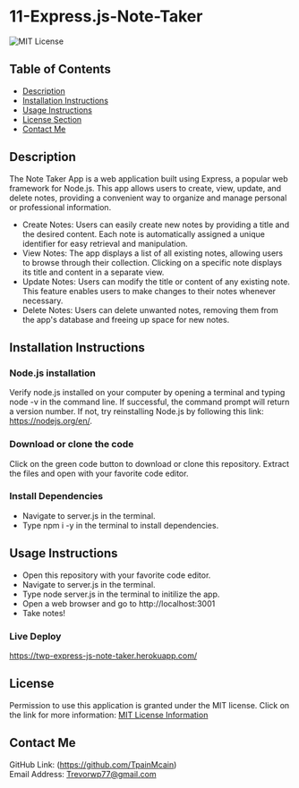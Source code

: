 # 11-Express.js-Note-Taker
![MIT License](https://img.shields.io/badge/license-MIT-important)

## Table of Contents
  - [Description](#description)
  - [Installation Instructions](#installation-instructions)
  - [Usage Instructions](#usage-instructions)
  - [License Section](#license)
  - [Contact Me](#contact-me)
  
## Description
The Note Taker App is a web application built using Express, a popular web framework for Node.js. This app allows users to create, view, update, and delete notes, providing a convenient way to organize and manage personal or professional information.
* Create Notes: Users can easily create new notes by providing a title and the desired content. Each note is automatically assigned a unique identifier for easy retrieval and manipulation.
* View Notes: The app displays a list of all existing notes, allowing users to browse through their collection. Clicking on a specific note displays its title and content in a separate view.
* Update Notes: Users can modify the title or content of any existing note. This feature enables users to make changes to their notes whenever necessary.
* Delete Notes: Users can delete unwanted notes, removing them from the app's database and freeing up space for new notes.
  
## Installation Instructions
  ### Node.js installation
  Verify node.js installed on your computer by opening a terminal and typing node -v in the command line. If successful, the command prompt will return a version number. If not, try reinstalling Node.js by following this link: https://nodejs.org/en/.
  ### Download or clone the code
  Click on the green code button to download or clone this repository. Extract the files and open with your favorite code editor.
  ### Install Dependencies
* Navigate to server.js in the terminal.
* Type npm i -y in the terminal to install dependencies.

## Usage Instructions
* Open this repository with your favorite code editor.
* Navigate to server.js in the terminal.
* Type node server.js in the terminal to initilize the app.
* Open a web browser and go to http://localhost:3001
* Take notes!

### Live Deploy
https://twp-express-js-note-taker.herokuapp.com/
    
## License
Permission to use this application is granted under the MIT license.
Click on the link for more information: [MIT License Information](https://opensource.org/licenses/MIT)

## Contact Me
GitHub Link: (https://github.com/TpainMcain)<br>
Email Address: <Trevorwp77@gmail.com>
